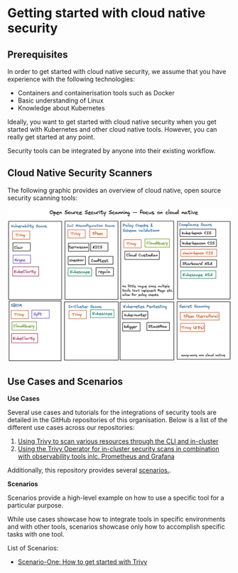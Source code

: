 # Getting started with cloud native security

## Prerequisites

In order to get started with cloud native security, we assume that you have experience with the following technologies:
- Containers and containerisation tools such as Docker
- Basic understanding of Linux 
- Knowledge about Kubernetes 

Ideally, you want to get started with cloud native security when you get started with Kubernetes and other cloud native tools. 
However, you can really get started at any point.

Security tools can be integrated by anyone into their existing workflow.

## Cloud Native Security Scanners

The following graphic provides an overview of cloud native, open source security scanning tools:

![Security Scanners](assets/security-scanners.png)

## Use Cases and Scenarios

**Use Cases**

Several use cases and tutorials for the integrations of security tools are detailed in the GitHub repositories of this organisation. Below is a list of the different use cases across our repositories:
1. [Using Trivy to scan various resources through the CLI and in-cluster](https://github.com/Cloud-Native-Security/trivy-demo)
2. [Using the Trivy Operator for in-cluster security scans in combination with observability tools inlc. Prometheus and Grafana](https://github.com/Cloud-Native-Security/monitor-security)

Additionally, this repository provides several [scenarios.](./scenarios/scenario-one.md).

**Scenarios**

Scenarios provide a high-level example on how to use a specific tool for a particular purpose. 

While use cases showcase how to integrate tools in specific environments and with other tools, scenarios showcase only how to accomplish specific tasks with one tool.

List of Scenarios:
- [Scenario-One: How to get started with Trivy](./scenarios/scenario-one.md)